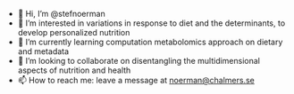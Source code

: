 - 👋 Hi, I’m @stefnoerman
- 👀 I’m interested in variations in response to diet and the determinants, to develop personalized nutrition
- 🌱 I’m currently learning computation metabolomics approach on dietary and metadata
- 💞️ I’m looking to collaborate on disentangling the multidimensional aspects of nutrition and health
- 📫 How to reach me: leave a message at noerman@chalmers.se

<!---
stefnoerman/stefnoerman is a ✨ special ✨ repository because its `README.md` (this file) appears on your GitHub profile.
You can click the Preview link to take a look at your changes.
--->
